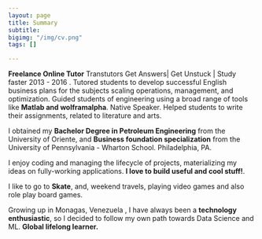 ```yaml
---
layout: page
title: Summary
subtitle:
bigimg: "/img/cv.png"
tags: []

---
```

<i class="fa fa-briefcase about-icon"></i>  **Freelance Online Tutor** Transtutors Get Answers| Get Unstuck | Study faster 2013 - 2016 . Tutored students to develop successful English business plans for the subjects scaling operations, management, and optimization. Guided students of engineering using a broad range of tools like **Matlab and wolframalpha**. Native Speaker. Helped students to write their assignments, related to literature and arts.

<i class="fa fa-graduation-cap"></i> I obtained my **Bachelor Degree in Petroleum Engineering** from the University of Oriente, and **Business foundation specialization** from the University of Pennsylvania - Wharton School. Philadelphia, PA.

<i class="fa fa-code"></i> I enjoy coding and managing the lifecycle of projects, materializing my ideas on fully-working applications. **I love to build useful and cool stuff!**.

<i class="fa fa-heart"></i> I like to go to **Skate**, and, weekend travels, playing video games and also role play board games.

<i class="fa fa-globe"></i>  Growing up in Monagas, Venezuela , I have always been a **technology enthusiastic**, so I decided to follow my own path towards Data Science and ML. **Global lifelong learner.**
